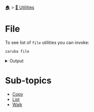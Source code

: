 <!--startTocheader-->
[🏠](../../README.md) > [🔧 Utilities](../README.md)
# File
<!--endTocheader-->

To see list of `file` utilities you can invoke:

<!--startCode-->
```bash
zaruba file
```
 
<details>
<summary>Output</summary>
 
```````
File utilities

Usage:
  zaruba file [command]

Available Commands:
  copy        copy files/folders recursively
  list        list files/folders in a path
  walk        list files/folder in a path, recursively

Flags:
  -h, --help   help for file

Use "zaruba file [command] --help" for more information about a command.
```````
</details>
<!--endCode-->


<!--startTocSubTopic-->
# Sub-topics
* [Copy](copy.md)
* [List](list.md)
* [Walk](walk.md)
<!--endTocSubTopic-->
